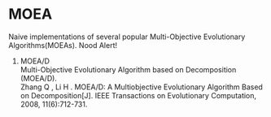 # MOEA
Naive implementations of several popular Multi-Objective Evolutionary Algorithms(MOEAs). Nood Alert!  

1. MOEA/D  
Multi-Objective Evolutionary Algorithm based on Decomposition (MOEA/D).  
Zhang Q , Li H . MOEA/D: A Multiobjective Evolutionary Algorithm Based on Decomposition[J]. IEEE Transactions on Evolutionary Computation, 2008, 11(6):712-731.  
